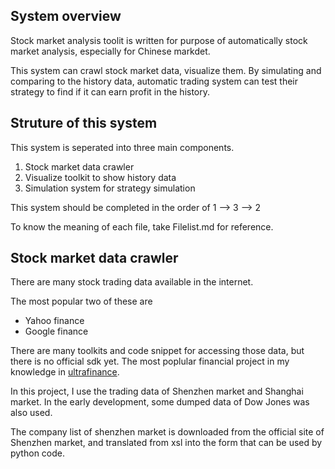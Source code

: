 System overview
---------------
Stock market analysis toolit is written for purpose of automatically stock market analysis, especially for Chinese markdet.

This system can crawl stock market data, visualize them. By simulating and comparing to the history data, automatic trading system can test their strategy to find if it can earn profit in the history.


Struture of this system
-----------------------
This system is seperated into three main components.

1. Stock market data crawler
2. Visualize toolkit to show history data
3. Simulation system for strategy simulation

This system should be completed in the order of 1 --> 3 --> 2

To know the meaning of each file, take Filelist.md for reference.

Stock market data crawler
-------------------------
There are many stock trading data available in the internet.

The most popular two of these are  
- Yahoo finance
- Google finance

There are many toolkits and code snippet for accessing those data, but there is no official sdk yet. The most poplular financial project in my knowledge in [ultrafinance](code.google.com/p/ultrafinance).

In this project, I use the trading data of Shenzhen market and Shanghai market. In the early development, some dumped data of Dow Jones was also used.

The company list of shenzhen market is downloaded from the official site of Shenzhen market, and translated from xsl into the form that can be used by python code.





